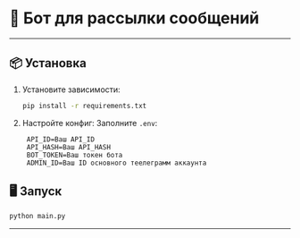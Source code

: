 # 📌 Бот для рассылки сообщений
---

## 📦 Установка
1. Установите зависимости:
   ```bash
   pip install -r requirements.txt
   ```
2. Настройте конфиг:
   Заполните `.env`:
   ```dotenv
    API_ID=Ваш API_ID
    API_HASH=Ваш API_HASH
    BOT_TOKEN=Ваш токен бота
    ADMIN_ID=Ваш ID основного теелеграмм аккаунта
   ```

## 🖥 Запуск
```bash
python main.py
```
---
